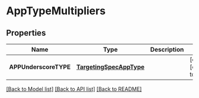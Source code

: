 # AppTypeMultipliers

## Properties
Name | Type | Description | Notes
------------ | ------------- | ------------- | -------------
**APPUnderscoreTYPE** | [**TargetingSpecAppType**](TargetingSpecAppType.md) |  | [optional] [default to null]

[[Back to Model list]](../README.md#documentation-for-models) [[Back to API list]](../README.md#documentation-for-api-endpoints) [[Back to README]](../README.md)


